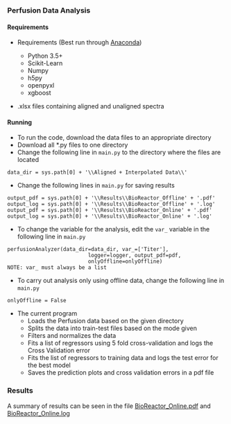 ### Perfusion Data Analysis

#### Requirements
* Requirements (Best run through [Anaconda](https://conda.io/docs/user-guide/install/download.html))
  + Python 3.5+
  + Scikit-Learn
  + Numpy
  + h5py
  + openpyxl
  + xgboost

* .xlsx files containing aligned and unaligned spectra

#### Running

* To run the code, download the data files to an appropriate directory
* Download all *.py files to one directory
* Change the following line in ``main.py`` to the directory where the files are located  
```
data_dir = sys.path[0] + '\\Aligned + Interpolated Data\\'
```

* Change the following lines in ``main.py`` for saving results
```
output_pdf = sys.path[0] + '\\Results\\BioReactor_Offline' + '.pdf'
output_log = sys.path[0] + '\\Results\\BioReactor_Offline' + '.log'
output_pdf = sys.path[0] + '\\Results\\BioReactor_Online' + '.pdf'
output_log = sys.path[0] + '\\Results\\BioReactor_Online' + '.log'
```

* To change the variable for the analysis, edit the ``var_`` variable in the following line in ``main.py``
```
perfusionAnalyzer(data_dir=data_dir, var_=['Titer'],
                          logger=logger, output_pdf=pdf,
                          onlyOffline=onlyOffline)
NOTE: var_ must always be a list
```

* To carry out analysis only using offline data, change the following line in ``main.py``
```
onlyOffline = False
```

* The current program
  + Loads the Perfusion data based on the given directory
  + Splits the data into train-test files based on the mode given
  + Filters and normalizes the data
  + Fits a list of regressors using 5 fold cross-validation and logs the Cross Validation error
  + Fits the list of regressors to training data and logs the test error for the best model
  + Saves the prediction plots and cross validation errors in a pdf file

### Results
A summary of results can be seen in the file [BioReactor_Online.pdf](BioReactor_Online.pdf) and [BioReactor_Online.log](BioReactor_Online.log)






